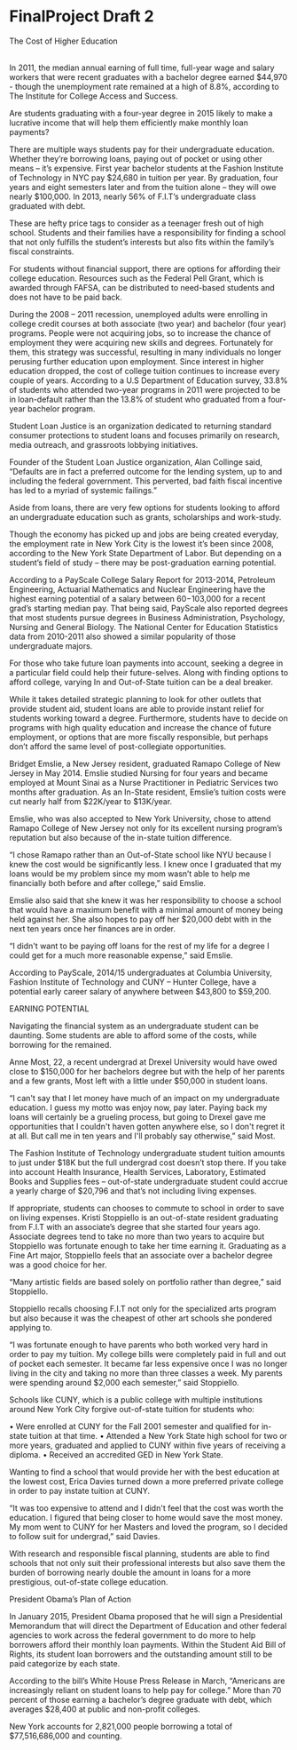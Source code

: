 # FinalProject Draft 2

The Cost of Higher Education

<br />In 2011, the median annual earning of full time, full-year wage and salary workers that were recent graduates with a bachelor degree earned $44,970 - though the unemployment rate remained at a high of 8.8%, according to The Institute for College Access and Success.

Are students graduating with a four-year degree in 2015 likely to make a lucrative income that will help them efficiently make monthly loan payments?

There are multiple ways students pay for their undergraduate education. Whether they’re borrowing loans, paying out of pocket or using other means – it’s expensive. First year bachelor students at the Fashion Institute of Technology in NYC pay $24,680 in tuition per year. By graduation, four years and eight semesters later and from the tuition alone – they will owe nearly $100,000. In 2013, nearly 56% of F.I.T’s undergraduate class graduated with debt.  

These are hefty price tags to consider as a teenager fresh out of high school. Students and their families have a responsibility for finding a school that not only fulfills the student’s interests but also fits within the family’s fiscal constraints. 

For students without financial support, there are options for affording their college education. Resources such as the Federal Pell Grant, which is awarded through FAFSA, can be distributed to need-based students and does not have to be paid back. 

During the 2008 – 2011 recession, unemployed adults were enrolling in college credit courses at both associate (two year) and bachelor (four year) programs. People were not acquiring jobs, so to increase the chance of employment they were acquiring new skills and degrees. Fortunately for them, this strategy was successful, resulting in many individuals no longer perusing further education upon employment. Since interest in higher education dropped, the cost of college tuition continues to increase every couple of years. According to a U.S Department of Education survey, 33.8% of students who attended two-year programs in 2011 were projected to be in loan-default rather than the 13.8% of student who graduated from a four-year bachelor program. 

Student Loan Justice is an organization dedicated to returning standard consumer protections to student loans and focuses primarily on research, media outreach, and grassroots lobbying initiatives.

Founder of the Student Loan Justice organization, Alan Collinge said, “Defaults are in fact a preferred outcome for the lending system, up to and including the federal government.  This perverted, bad faith fiscal incentive has led to a myriad of systemic failings.”

Aside from loans, there are very few options for students looking to afford an undergraduate education such as grants, scholarships and work-study.  

Though the economy has picked up and jobs are being created everyday, the employment rate in New York City is the lowest it’s been since 2008, according to the New York State Department of Labor. But depending on a student’s field of study – there may be post-graduation earning potential.

According to a PayScale College Salary Report for 2013-2014, Petroleum Engineering, Actuarial Mathematics and Nuclear Engineering have the highest earning potential of a salary between $60-$103,000 for a recent grad’s starting median pay. That being said, PayScale also reported degrees that most students pursue degrees in Business Administration, Psychology, Nursing and General Biology. The National Center for Education Statistics data from 2010-2011 also showed a similar popularity of those undergraduate majors.  

For those who take future loan payments into account, seeking a degree in a particular field could help their future-selves. Along with finding options to afford college, varying In and Out-of-State tuition can be a deal breaker. 

While it takes detailed strategic planning to look for other outlets that provide student aid, student loans are able to provide instant relief for students working toward a degree. Furthermore, students have to decide on programs with high quality education and increase the chance of future employment, or options that are more fiscally responsible, but perhaps don’t afford the same level of post-collegiate opportunities.

Bridget Emslie, a New Jersey resident, graduated Ramapo College of New Jersey in May 2014. Emslie studied Nursing for four years and became employed at Mount Sinai as a Nurse Practitioner in Pediatric Services two months after graduation. As an In-State resident, Emslie’s tuition costs were cut nearly half from $22K/year to $13K/year. 

Emslie, who was also accepted to New York University, chose to attend Ramapo College of New Jersey not only for its excellent nursing program’s reputation but also because of the in-state tuition difference. 

“I chose Ramapo rather than an Out-of-State school like NYU because I knew the cost would be significantly less. I knew once I graduated that my loans would be my problem since my mom wasn’t able to help me financially both before and after college,” said Emslie.

Emslie also said that she knew it was her responsibility to choose a school that would have a maximum benefit with a minimal amount of money being held against her. She also hopes to pay off her $20,000 debt with in the next ten years once her finances are in order.

“I didn't want to be paying off loans for the rest of my life for a degree I could get for a much more reasonable expense,” said Emslie.  

According to PayScale, 2014/15 undergraduates at Columbia University, Fashion Institute of Technology and CUNY – Hunter College, have a potential early career salary of anywhere between $43,800 to $59,200.

EARNING POTENTIAL

Navigating the financial system as an undergraduate student can be daunting. Some students are able to afford some of the costs, while borrowing for the remained.

Anne Most, 22, a recent undergrad at Drexel University would have owed close to $150,000 for her bachelors degree but with the help of her parents and a few grants, Most left with a little under $50,000 in student loans.
  
“I can't say that I let money have much of an impact on my undergraduate education. I guess my motto was enjoy now, pay later. Paying back my loans will certainly be a grueling process, but going to Drexel gave me opportunities that I couldn't haven gotten anywhere else, so I don't regret it at all. But call me in ten years and I'll probably say otherwise,” said Most.

The Fashion Institute of Technology undergraduate student tuition amounts to just under $18K but the full undergrad cost doesn’t stop there. If you take into account Health Insurance, Health Services, Laboratory, Estimated Books and Supplies fees – out-of-state undergraduate student could accrue a yearly charge of $20,796 and that’s not including living expenses. 

If appropriate, students can chooses to commute to school in order to save on living expenses. Kristi Stoppiello is an out-of-state resident graduating from F.I.T with an associate’s degree that she started four years ago. Associate degrees tend to take no more than two years to acquire but Stoppiello was fortunate enough to take her time earning it. Graduating as a Fine Art major, Stoppiello feels that an associate over a bachelor degree was a good choice for her.

“Many artistic fields are based solely on portfolio rather than degree,” said Stoppiello.

Stoppiello recalls choosing F.I.T not only for the specialized arts program but also because it was the cheapest of other art schools she pondered applying to. 

“I was fortunate enough to have parents who both worked very hard in order to pay my tuition. My college bills were completely paid in full and out of pocket each semester. It became far less expensive once I was no longer living in the city and taking no more than three classes a week. My parents were spending around $2,000 each semester,” said Stoppiello.

Schools like CUNY, which is a public college with multiple institutions around New York City forgive out-of-state tuition for students who:

•	Were enrolled at CUNY for the Fall 2001 semester and qualified for in-state tuition at that time. 
•	Attended a New York State high school for two or more years, graduated and applied to CUNY within five years of receiving a diploma.
•	Received an accredited GED in New York State.

Wanting to find a school that would provide her with the best education at the lowest cost, Erica Davies turned down a more preferred private college in order to pay instate tuition at CUNY. 

“It was too expensive to attend and I didn't feel that the cost was worth the education. I figured that being closer to home would save the most money. My mom went to CUNY for her Masters and loved the program, so I decided to follow suit for undergrad,” said Davies. 

With research and responsible fiscal planning, students are able to find schools that not only suit their professional interests but also save them the burden of borrowing nearly double the amount in loans for a more prestigious, out-of-state college education. 

President Obama’s Plan of Action

In January 2015, President Obama proposed that he will sign a Presidential Memorandum that will direct the Department of Education and other federal agencies to work across the federal government to do more to help borrowers afford their monthly loan payments. Within the Student Aid Bill of Rights, its student loan borrowers and the outstanding amount still to be paid categorize by each state. 

According to the bill’s White House Press Release in March, “Americans are increasingly reliant on student loans to help pay for college.” More than 70 percent of those earning a bachelor’s degree graduate with debt, which averages $28,400 at public and non-profit colleges.

New York accounts for 2,821,000 people borrowing a total of $77,516,686,000 and counting.

